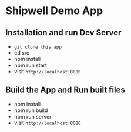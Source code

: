 # Shipwell Demo App

## Installation and run Dev Server

* `git clone this app`
* cd src
* npm install
* npm run start
* visit `http://localhost:8080`

## Build the App and Run built files

* npm install
* npm run build
* npm run server
* visit `http://localhost:8080`